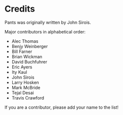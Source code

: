 Credits
=======

Pants was originally written by John Sirois.

Major contributors in alphabetical order:

-   Alec Thomas
-   Benjy Weinberger
-   Bill Farner
-   Brian Wickman
-   David Buchfuhrer
-   Eric Ayers
-   Ity Kaul
-   John Sirois
-   Larry Hosken
-   Mark McBride
-   Tejal Desai
-   Travis Crawford

If you are a contributor, please add your name to the list!

